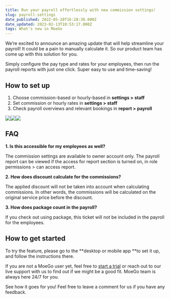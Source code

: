 ```yaml
---
title: Run your payroll effortlessly with new commission settings!
slug: payroll-settings
date_published: 2022-05-20T16:28:38.000Z
date_updated: 2023-02-13T10:53:17.000Z
tags: What's new in MoeGo
---
```


We’re excited to announce an amazing update that will help streamline your payroll! It could be a pain to manually calculate it. So our product team has come up with this solution for you.

Simply configure the pay type and rates for your employees, then run the payroll reports with just one click. Super easy to use and time-saving!

## How to set up

1. Choose commission-based or hourly-based in **settings > staff**
2. Set commission or hourly rates in **settings > staff**
3. Check payroll overviews and relevant bookings in **report > payroll**

![](__GHOST_URL__/content/images/2022/05/image--5-.png)![](__GHOST_URL__/content/images/2022/05/image--6-.png)![](__GHOST_URL__/content/images/2022/05/image--7--1.png)
## FAQ

**1. Is this accessible for my employees as well?**

The commission settings are available to owner account only. The payroll report can be viewed if the access for report section is turned on, in role permissions > can access report. 

**2. How does discount calculate for the commissions?**

The applied discount will not be taken into account when calculating commissions. In other words, the commissions will be calculated on the original service price before the discount. 

**3. How does package count in the payroll?**

If you check out using package, this ticket will not be included in the payroll for the employees. 

## How to get started

To try the feature, please go to the **desktop or mobile app **to set it up, and follow the instructions there.

If you are not a MoeGo user yet, feel free to [start a trial](https://go.moego.pet/sign_up) or reach out to our live support with us to find out if we might be a good fit. MoeGo team is always here 24/7 for you.

See how it goes for you! Feel free to leave a comment for us if you have any feedback.
